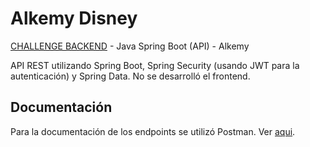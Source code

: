 # Alkemy Disney
<a href="https://drive.google.com/file/d/1x0ogARF_Szza6wXIzIljt2PYXZ5bIG_4/view">CHALLENGE BACKEND</a> - Java Spring Boot (API) - Alkemy

API REST utilizando Spring Boot, Spring Security (usando JWT para la autenticación) y Spring Data. 
No se desarrolló el frontend.

## Documentación
Para la documentación de los endpoints se utilizó Postman. Ver <a href="https://documenter.getpostman.com/view/19531071/UVeMGi6L">aqui</a>.
